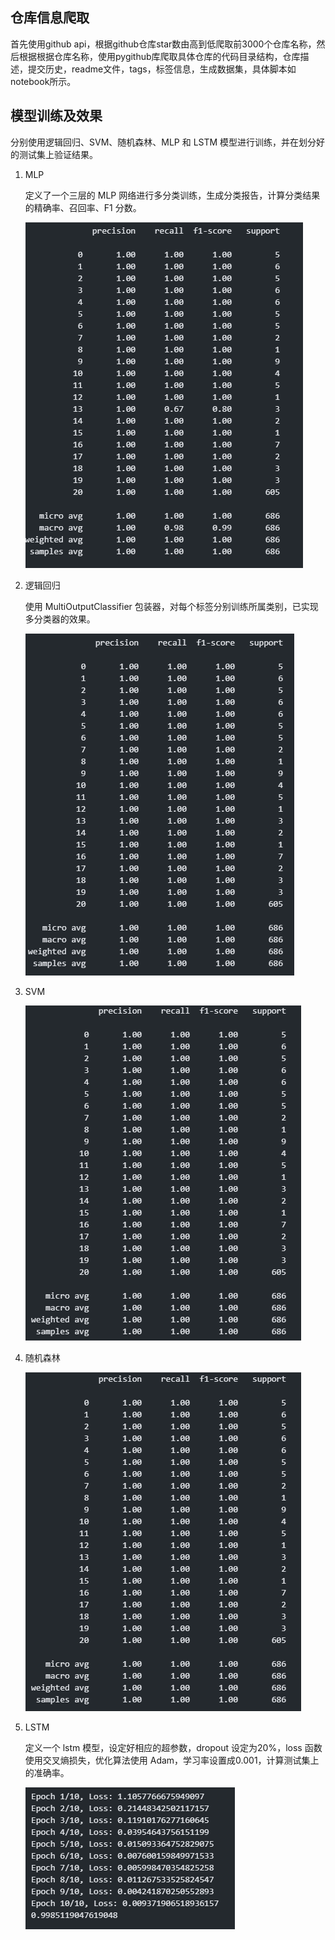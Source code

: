 ## 仓库信息爬取
首先使用github api，根据github仓库star数由高到低爬取前3000个仓库名称，然后根据根据仓库名称，使用pygithub库爬取具体仓库的代码目录结构，仓库描述，提交历史，readme文件，tags，标签信息，生成数据集，具体脚本如notebook所示。
## 模型训练及效果
分别使用逻辑回归、SVM、随机森林、MLP 和 LSTM 模型进行训练，并在划分好的测试集上验证结果。

1. MLP

   定义了一个三层的 MLP 网络进行多分类训练，生成分类报告，计算分类结果的精确率、召回率、F1 分数。

   ![image-20240729184832994](./pic/MLP.png)

   

2. 逻辑回归

   使用 MultiOutputClassifier 包装器，对每个标签分别训练所属类别，已实现多分类器的效果。

   ![image-20240729185127260](./pic/LR.png)

   

3. SVM

   ![image-20240729185157995](./pic/SVM.png)

   

4. 随机森林

   ![image-20240729185224816](./pic/RF.png)

   

5. LSTM

   定义一个 lstm 模型，设定好相应的超参数，dropout 设定为20%，loss 函数使用交叉熵损失，优化算法使用 Adam，学习率设置成0.001，计算测试集上的准确率。

   ![image-20240729185818764](./pic/LSTM.png)